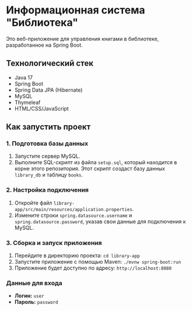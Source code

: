 # Информационная система "Библиотека"

Это веб-приложение для управления книгами в библиотеке, разработанное на Spring Boot.

## Технологический стек

*   Java 17
*   Spring Boot
*   Spring Data JPA (Hibernate)
*   MySQL
*   Thymeleaf
*   HTML/CSS/JavaScript

## Как запустить проект

### 1. Подготовка базы данных

1.  Запустите сервер MySQL.
2.  Выполните SQL-скрипт из файла `setup.sql`, который находится в корне этого репозитория. Этот скрипт создаст базу данных `library_db` и таблицу `books`.

### 2. Настройка подключения

1.  Откройте файл `library-app/src/main/resources/application.properties`.
2.  Измените строки `spring.datasource.username` и `spring.datasource.password`, указав свои данные для подключения к MySQL.

### 3. Сборка и запуск приложения

1.  Перейдите в директорию проекта: `cd library-app`
2.  Запустите приложение с помощью Maven: `./mvnw spring-boot:run`
3.  Приложение будет доступно по адресу: `http://localhost:8080`

### Данные для входа

*   **Логин:** `user`
*   **Пароль:** `password`
